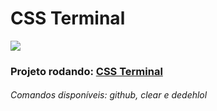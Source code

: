 # CSS Terminal
![](https://image.prntscr.com/image/ATTUFEkrSwi_eK0bRAv9jA.png)

### Projeto rodando: [CSS Terminal](https://css-terminal-dedehlol.netlify.app/ "CSS Terminal")

###### Comandos disponíveis: github, clear e dedehlol
